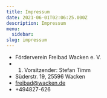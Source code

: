 ```yaml
---
title: Impressum
date: 2021-06-01T02:06:25.000Z
description: Impressum
menu:
  sidebar:
slug: impressum
---
```


- Förderverein Freibad Wacken e. V.
- 1. Vorsitzender: Stefan Timm
- Süderstr. 19, 25596 Wacken
- <freibad@wacken.de>
- +494827-626
